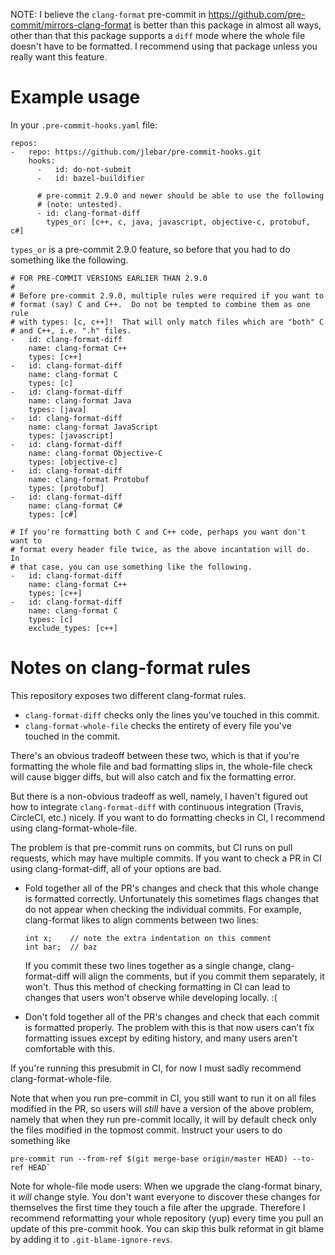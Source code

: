 NOTE: I believe the `clang-format` pre-commit in
https://github.com/pre-commit/mirrors-clang-format is better than this package
in almost all ways, other than that this package supports a `diff` mode where the whole
file doesn't have to be formatted.  I recommend using that package unless you really
want this feature.

# Example usage

In your `.pre-commit-hooks.yaml` file:

```
repos:
-   repo: https://github.com/jlebar/pre-commit-hooks.git
    hooks:
      -   id: do-not-submit
      -   id: bazel-buildifier

      # pre-commit 2.9.0 and newer should be able to use the following
      # (note: untested).
      - id: clang-format-diff
        types_or: [c++, c, java, javascript, objective-c, protobuf, c#]
```

`types_or` is a pre-commit 2.9.0 feature, so before that you had to do something like the following.

```
# FOR PRE-COMMIT VERSIONS EARLIER THAN 2.9.0
#
# Before pre-commit 2.9.0, multiple rules were required if you want to
# format (say) C and C++.  Do not be tempted to combine them as one rule
# with types: [c, c++]!  That will only match files which are "both" C
# and C++, i.e. ".h" files.
-   id: clang-format-diff
    name: clang-format C++
    types: [c++]
-   id: clang-format-diff
    name: clang-format C
    types: [c]
-   id: clang-format-diff
    name: clang-format Java
    types: [java]
-   id: clang-format-diff
    name: clang-format JavaScript
    types: [javascript]
-   id: clang-format-diff
    name: clang-format Objective-C
    types: [objective-c]
-   id: clang-format-diff
    name: clang-format Protobuf
    types: [protobuf]
-   id: clang-format-diff
    name: clang-format C#
    types: [c#]

# If you're formatting both C and C++ code, perhaps you want don't want to
# format every header file twice, as the above incantation will do.  In
# that case, you can use something like the following.
-   id: clang-format-diff
    name: clang-format C++
    types: [c++]
-   id: clang-format-diff
    name: clang-format C
    types: [c]
    exclude_types: [c++]
```

# Notes on clang-format rules

This repository exposes two different clang-format rules.

 - `clang-format-diff` checks only the lines you've touched in this commit.
 - `clang-format-whole-file` checks the entirety of every file you've touched in
   the commit.

There's an obvious tradeoff between these two, which is that if you're
formatting the whole file and bad formatting slips in, the whole-file check will
cause bigger diffs, but will also catch and fix the formatting error.

But there is a non-obvious tradeoff as well, namely, I haven't figured out how
to integrate `clang-format-diff` with continuous integration (Travis, CircleCI,
etc.) nicely.  If you want to do formatting checks in CI, I recommend using
clang-format-whole-file.

The problem is that pre-commit runs on commits, but CI runs on pull requests,
which may have multiple commits.  If you want to check a PR in CI using
clang-format-diff, all of your options are bad.

 - Fold together all of the PR's changes and check that this whole change is
   formatted correctly.  Unfortunately this sometimes flags changes that do
   not appear when checking the individual commits.  For example,
   clang-format likes to align comments between two lines:

   ```
   int x;    // note the extra indentation on this comment
   int bar;  // baz
   ```

   If you commit these two lines together as a single change,
   clang-format-diff will align the comments, but if you commit them
   separately, it won't.  Thus this method of checking formatting in CI can
   lead to changes that users won't observe while developing locally.  :(

 - Don't fold together all of the PR's changes and check that each commit is
   formatted properly.  The problem with this is that now users can't fix
   formatting issues except by editing history, and many users aren't
   comfortable with this.

If you're running this presubmit in CI, for now I must sadly recommend
clang-format-whole-file.

Note that when you run pre-commit in CI, you still want to run it on all files
modified in the PR, so users will *still* have a version of the above problem,
namely that when they run pre-commit locally, it will by default check only the
files modified in the topmost commit.  Instruct your users to do something like

```
pre-commit run --from-ref $(git merge-base origin/master HEAD) --to-ref HEAD`
```

Note for whole-file mode users: When we upgrade the clang-format binary, it
*will* change style.  You don't want everyone to discover these changes for
themselves the first time they touch a file after the upgrade.  Therefore I
recommend reformatting your whole repository (yup) every time you pull an update
of this pre-commit hook.  You can skip this bulk reformat in git blame by adding
it to `.git-blame-ignore-revs`.
